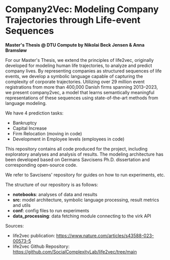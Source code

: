 # Company2Vec: Modeling Company Trajectories through Life-event Sequences
**Master's Thesis @ DTU Compute by Nikolai Beck Jensen & Anna Bramsløw**

For our Master's Thesis, we extend the principles of life2vec, originally developed for modeling human life trajectories, to analyze and predict company lives. By representing companies as structured sequences of life events, we develop a symbolic language capable of capturing the complexity of corporate trajectories. Utilizing over 29 million event registrations from more than 400,000 Danish firms spanning 2013–2023, we present company2vec, a model that learns semantically meaningful representations of these sequences using state-of-the-art methods from language modeling. 

We have 4 prediction tasks:
- Bankruptcy
- Capital Increase
- Firm Relocation (moving in code)
- Development in Employee levels (employees in code)

This repository contains all code produced for the project, including exploratory analyses and analysis of results. The modeling architecture has been developed based on Germans Savcisens Ph.D. dissertation and corresponding open-source code.

We refer to Savcisens' repository for guides on how to run experiments, etc.

The structure of our repository is as follows:
- **notebooks**: analyses of data and results
- **src**: model architecture, symbolic language processing, result metrics and utils
- **conf**: config files to run experiments
- **data_processing**: data fetching module connecting to the virk API

Sources:
- life2vec publication: https://www.nature.com/articles/s43588-023-00573-5
- life2vec Github Repository: https://github.com/SocialComplexityLab/life2vec/tree/main
